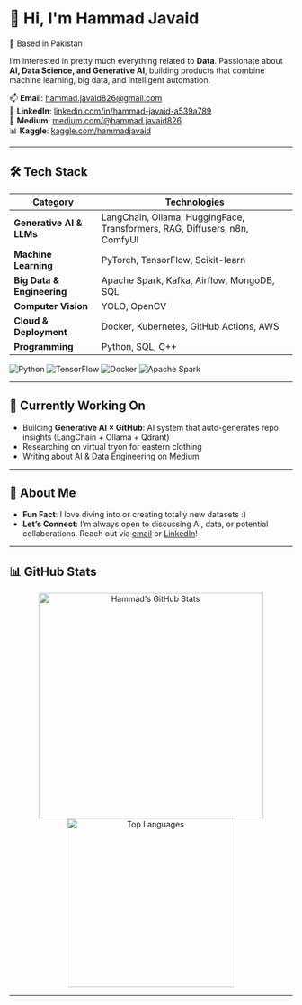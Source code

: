 # 👋 Hi, I'm Hammad Javaid 
📍 Based in Pakistan

I’m interested in pretty much everything related to **Data**.
Passionate about **AI, Data Science, and Generative AI**, building products that combine machine learning, big data, and intelligent automation.


📫 **Email**: [hammad.javaid826@gmail.com](mailto:hammad.javaid826@gmail.com)  
💼 **LinkedIn**: [linkedin.com/in/hammad-javaid-a539a789](https://www.linkedin.com/in/hammad-javaid-a539a789/)  
📝 **Medium**: [medium.com/@hammad.javaid826](https://medium.com/@hammad.javaid826)  
📊 **Kaggle**: [kaggle.com/hammadjavaid](https://www.kaggle.com/hammadjavaid)  

---

## 🛠 Tech Stack
| **Category**               | **Technologies**                                                              |
|----------------------------|-------------------------------------------------------------------------------|
| **Generative AI & LLMs**   | LangChain, Ollama, HuggingFace, Transformers, RAG, Diffusers, n8n, ComfyUI    |
| **Machine Learning**       | PyTorch, TensorFlow, Scikit-learn                                             |
| **Big Data & Engineering** | Apache Spark, Kafka, Airflow, MongoDB, SQL                                    |
| **Computer Vision**        | YOLO, OpenCV                                                                  |
| **Cloud & Deployment**     | Docker, Kubernetes, GitHub Actions, AWS                                       |
| **Programming**            | Python, SQL, C++                                                              |

![Python](https://img.shields.io/badge/-Python-3776AB?logo=python&logoColor=white&style=flat)
![TensorFlow](https://img.shields.io/badge/-TensorFlow-FF6F00?logo=tensorflow&logoColor=white&style=flat)
![Docker](https://img.shields.io/badge/-Docker-2496ED?logo=docker&logoColor=white&style=flat)
![Apache Spark](https://img.shields.io/badge/-Apache%20Spark-E25A1C?logo=apachespark&logoColor=white&style=flat)

---

## 🔭 Currently Working On
- Building **Generative AI × GitHub**: AI system that auto-generates repo insights (LangChain + Ollama + Qdrant)  
- Researching on virtual tryon for eastern clothing  
- Writing about AI & Data Engineering on Medium  

---

## 🌟 About Me
- **Fun Fact**: I love diving into or creating totally new datasets :)
- **Let’s Connect**: I’m always open to discussing AI, data, or potential collaborations. Reach out via [email](mailto:hammad.javaid826@gmail.com) or [LinkedIn](https://www.linkedin.com/in/hammad-javaid-a539a789/)!

---

## 📊 GitHub Stats
<p align="center">
  <img src="https://github-readme-stats.vercel.app/api?username=chussboi96&show_icons=true&theme=radical" alt="Hammad's GitHub Stats" width="400"/>
  <img src="https://github-readme-stats.vercel.app/api/top-langs/?username=chussboi96&layout=compact&theme=radical" alt="Top Languages" width="300"/>
</p>

---

